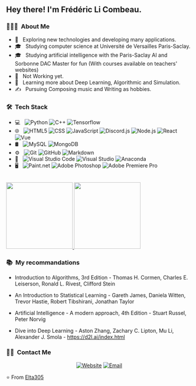 <h2> Hey there! I'm Frédéric Li Combeau.</h2>

<h3> 👨🏻‍💻 &nbsp;About Me </h3>

- 🤔 &nbsp; Exploring new technologies and developing many applications.
- 🎓 &nbsp; Studying computer science at Université de Versailles Paris-Saclay.
- 🎓 &nbsp; Studying artificial intelligence with the Paris-Saclay AI and Sorbonne DAC Master for fun (With courses available on teachers' websites)
- 💼 &nbsp; Not Working yet.
- 🌱 &nbsp; Learning more about Deep Learning, Algorithmic and Simulation.
- ✍️ &nbsp; Pursuing Composing music and Writing as hobbies.

<h3> 🛠 &nbsp;Tech Stack</h3>

- 💻 &nbsp;
  ![Python](https://img.shields.io/badge/-Python-333333?style=flat&logo=python)
  ![C++](https://img.shields.io/badge/-C++-00599C?style=flat&logo=cplusplus)
  ![Tensorflow](https://img.shields.io/badge/-Tensorflow-333333?style=flat&logo=tensorflow)
- 🌐 &nbsp;
  ![HTML5](https://img.shields.io/badge/-HTML5-333333?style=flat&logo=HTML5)
  ![CSS](https://img.shields.io/badge/-CSS-333333?style=flat&logo=CSS3&logoColor=1572B6)
  ![JavaScript](https://img.shields.io/badge/-JavaScript-333333?style=flat&logo=javascript)
  ![Discord.js](https://img.shields.io/badge/-Discord.js-333333?style=flat&logo=Discord&logoColor=007396)
  ![Node.js](https://img.shields.io/badge/-Node.js-333333?style=flat&logo=node.js)
  ![React](https://img.shields.io/badge/-React-333333?style=flat&logo=react)
  ![Vue](https://img.shields.io/badge/-Vue-333333?style=flat&logo=vuedotjs)
- 🛢 &nbsp;
  ![MySQL](https://img.shields.io/badge/-MySQL-333333?style=flat&logo=mysql)
  ![MongoDB](https://img.shields.io/badge/-MongoDB-333333?style=flat&logo=mongodb)
- ⚙️ &nbsp;
  ![Git](https://img.shields.io/badge/-Git-333333?style=flat&logo=git)
  ![GitHub](https://img.shields.io/badge/-GitHub-181717?style=flat&logo=github)
  ![Markdown](https://img.shields.io/badge/-Markdown-000000?style=flat&logo=markdown)
- 🔧 &nbsp;
  ![Visual Studio Code](https://img.shields.io/badge/-Visual%20Studio%20Code-333333?style=flat&logo=visual-studio-code&logoColor=007ACC)
  ![Visual Studio](https://img.shields.io/badge/-Visual%20Studio-333333?style=flat&logo=visual-studio&logoColor=8A2BE2)
  ![Anaconda](https://img.shields.io/badge/-Anaconda-333333?style=flat&logo=anaconda)
- 🖥 &nbsp;
  ![Paint.net](https://img.shields.io/badge/-Paint.net-333333?style=flat&logo=paint.net)
  ![Adobe Photoshop](https://img.shields.io/badge/-Adobe%20Photoshop-333333?style=flat&logo=adobephotoshop)
  ![Adobe Premiere Pro](https://img.shields.io/badge/-Adobe%20Premiere%20Pro-333333?style=flat&logo=adobepremierepro)

<br/>

<a href="https://github.com/Elta305">
  <img height="180em" src="https://github-readme-stats.vercel.app/api?username=Elta305&theme=buefy&show_icons=true" />
  <img height="180em" src="https://github-readme-stats.vercel.app/api/top-langs/?username=Elta305&theme=buefy&layout=compact" />
</a>

<br/>

<h3> 📚 &nbsp;My recommandations </h3>

- Introduction to Algorithms, 3rd Edition - Thomas H. Cormen, Charles E. Leiserson, Ronald L. Rivest, Clifford Stein

- An Introduction to Statistical Learning - Gareth James, Daniela Witten, Trevor Hastie, Robert Tibshirani, Jonathan Taylor

- Artificial Intelligence - A modern approach, 4th Edition - Stuart Russel, Peter Norvig

- Dive into Deep Learning - Aston Zhang, Zachary C. Lipton, Mu Li, Alexander J. Smola - https://d2l.ai/index.html

<h3> 🤝🏻 &nbsp;Contact Me </h3>

<p align="center">
<a href="https://elta305.github.io/frederic.licombeau/"><img alt="Website" src="https://img.shields.io/badge/Website-https://elta305.github.io/frederic.licombeau/-blue?style=flat-square&logo=google-chrome"></a>
<a href="mailto:fredlicombeau@gmail.com"><img alt="Email" src="https://img.shields.io/badge/Email-fredlicombeau@gmail.com-blue?style=flat-square&logo=gmail"></a>
</p>

⭐️ From [Elta305](https://github.com/Elta305)

<!---
Elta305/Elta305 is a ✨ special ✨ repository because its `README.md` (this file) appears on your GitHub profile.
You can click the Preview link to take a look at your changes.
--->
